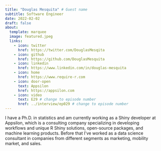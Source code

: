 ```yaml
---
title: "Douglas Mesquita" # Guest name
subtitle: Software Engineer
date: 2022-02-02
draft: false
about:
  template: marquee
  image: featured.jpeg
  links:
    - icon: twitter
      href: https://twitter.com/DouglasMesqita
    - icon: github
      href: https://github.com/DouglasMesquita
    - icon: linkedin
      href: https://www.linkedin.com/in/douglas-mesquita
    - icon: home
      href: https://www.require-r.com
    - icon: door-open
      text: Appsilon
      href: https://appsilon.com
    - icon: video
      text: E29 # change to episode number
      href: ../interview/ep029 # change to episode number
---
```


I have a Ph.D. in statistics and am currently working as a Shiny developer at Appsilon, which is a consulting company specializing in developing workflows and unique R Shiny solutions, open-source packages, and machine learning products. Before that I've worked as a data science consultant in companies from different segments as marketing, mobility market, and sales.
